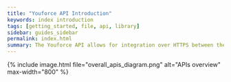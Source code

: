 ```yaml
---
title: "Youforce API Introduction"
keywords: index introduction
tags: [getting_started, file, api, library]
sidebar: guides_sidebar
permalink: index.html
summary: The Youforce API allows for integration over HTTPS between the Beaufort HR core system and external systems in the context of the supported domains.
---
```


{% include image.html file="overall_apis_diagram.png" alt="APIs overview" max-width="800" %}
